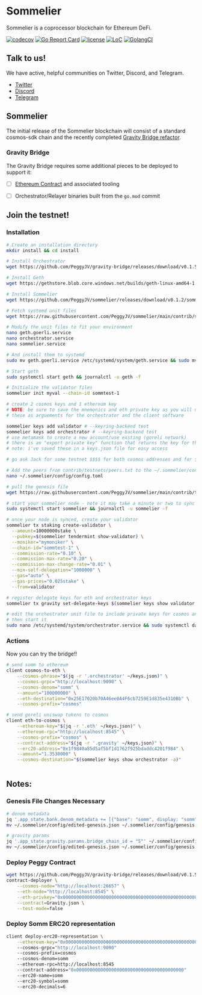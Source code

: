 # Sommelier

Sommelier is a coprocessor blockchain for Ethereum DeFi.

[![codecov](https://codecov.io/gh/peggyjv/sommelier/branch/main/graph/badge.svg)](https://codecov.io/gh/peggyjv/sommelier)
[![Go Report Card](https://goreportcard.com/badge/github.com/peggyjv/sommelier)](https://goreportcard.com/report/github.com/peggyjv/sommelier)
[![license](https://img.shields.io/github/license/peggyjv/sommelier.svg)](https://github.com/peggyjv/sommelier/blob/main/LICENSE)
[![LoC](https://tokei.rs/b1/github/peggyjv/sommelier)](https://github.com/peggyjv/sommelier)
[![GolangCI](https://golangci.com/badges/github.com/peggyjv/sommelier.svg)](https://golangci.com/r/github.com/peggyjv/sommelier)

## Talk to us!

We have active, helpful communities on Twitter, Discord, and Telegram.

* [Twitter](https://twitter.com/sommfinance)
* [Discord](https://discord.gg/gZzaPmDzUq)
* [Telegram](https://t.me/peggyvaults)

## Sommelier

The initial release of the Sommelier blockchain will consist of a standard cosmos-sdk chain and the recently completed [Gravity Bridge refactor](https://github.com/peggyjv/gravity-bridge).

### Gravity Bridge

The Gravity Bridge requires some additional pieces to be deployed to support it:

- [ ] [Ethereum Contract](https://github.com/PeggyJV/gravity-bridge/tree/main/solidity) and associated tooling
- [ ] Orchestrator/Relayer binaries built from the `go.mod` commit 


## Join the testnet!

### Installation

```bash 
# Create an installation directory
mkdir install && cd install

# Install Orchestrator
wget https://github.com/PeggyJV/gravity-bridge/releases/download/v0.1.5/client https://github.com/PeggyJV/gravity-bridge/releases/download/v0.1.5/contract-deployer https://github.com/PeggyJV/gravity-bridge/releases/download/v0.1.5/orchestrator https://github.com/PeggyJV/gravity-bridge/releases/download/v0.1.5/relayer && chmod +x * && sudo mv * /usr/bin

# Install Geth
wget https://gethstore.blob.core.windows.net/builds/geth-linux-amd64-1.10.4-aa637fd3.tar.gz && tar -xvf geth-linux-amd64-1.10.4-aa637fd3.tar.gz && sudo mv geth-linux-amd64-1.10.4-aa637fd3/geth /usr/bin/geth && rm -rf geth-linux-amd64-1.10.4-aa637fd3*

# Install Sommelier
wget https://github.com/PeggyJV/sommelier/releases/download/v0.1.2/sommelier_0.1.2_linux_amd64.tar.gz && tar -xf sommelier_0.1.2_linux_amd64.tar.gz && sudo mv sommelier /usr/bin && rm -rf sommelier_0.1.2_linux_amd64* LICENSE README.md

# Fetch systemd unit files
wget https://raw.githubusercontent.com/PeggyJV/sommelier/main/contrib/systemd/geth.goerli.service https://raw.githubusercontent.com/PeggyJV/sommelier/main/contrib/systemd/orchestrator.service https://raw.githubusercontent.com/PeggyJV/sommelier/main/contrib/systemd/sommelier.service

# Modify the unit files to fit your environment
nano geth.goerli.service
nano orchestrator.service
nano sommelier.service

# And install them to systemd
sudo mv geth.goerli.service /etc/systemd/system/geth.service && sudo mv orchestrator.service /etc/systemd/system/ && sudo mv sommelier.service /etc/systemd/system/ && sudo systemctl daemon-reload

# Start geth
sudo systemctl start geth && journalctl -u geth -f

# Initialize the validator files
sommelier init myval --chain-id sommtest-1

# create 2 cosmos keys and 1 ethereum key
# NOTE: be sure to save the mnemonics and eth private key as you will need 
# these as arguements for the orchestrator and the client software

sommelier keys add validator # --keyring-backend test
sommelier keys add orchestrator # --keyring-backend test
# use metamask to create a new account/use exsting (goreli network)
# there is an "export private key" function that returns the key for this
# note: i've saved these in a keys.json file for easy access

# go ask Jack for some testnet $$$$ for both cosmos addresses and for some goreli eth

# Add the peers from contrib/testnets/peers.txt to the ~/.sommelier/config/config.toml file
nano ~/.sommelier/config/config.toml

# pull the genesis file 
wget https://raw.githubusercontent.com/PeggyJV/sommelier/main/contrib/testnets/sommtest-1/genesis.json - O 

# start your sommelier node - note it may take a minute or two to sync all of the blocks
sudo systemctl start sommelier && journalctl -u sommelier -f

# once your node is synced, create your validator 
sommelier tx staking create-validator \
  --amount=10000000stake \
  --pubkey=$(sommelier tendermint show-validator) \
  --moniker="mymoniker" \
  --chain-id="sommtest-1" \
  --commission-rate="0.10" \
  --commission-max-rate="0.20" \
  --commission-max-change-rate="0.01" \
  --min-self-delegation="1000000" \
  --gas="auto" \
  --gas-prices="0.025stake" \
  --from=validator

# register delegate keys for eth and orchestrator keys
sommelier tx gravity set-delegate-keys $(sommelier keys show validator --bech val -a) $(sommelier keys show orchestrator -a) 0x0000000000000000000000000000000000000000

# edit the orchestrator unit file to include private keys for cosmos and eth as well as the proper contract address
# then start it
sudo nano /etc/systemd/system/orchestrator.service && sudo systemctl daemon-reload && sudo systemctl start orchestrator && journalctl -u orchestrator -f
```

### Actions

Now you can try the bridge!!

```bash
# send somm to ethereum
client cosmos-to-eth \
    --cosmos-phrase="$(jq -r '.orchestrator' ~/keys.json)" \
    --cosmos-grpc="http://localhost:9090" \
    --cosmos-denom="somm" \
    --amount="100000000" \
    --eth-destination="0x25E17020b70A46ee0A4F6cb7259E1d835e4310Bb" \
    --cosmos-prefix="cosmos"

# send goreli uniswap tokens to cosmos
client eth-to-cosmos \
    --ethereum-key="$(jq -r '.eth' ~/keys.json)" \
    --ethereum-rpc="http://localhost:8545" \
    --cosmos-prefix="cosmos" \
    --contract-address="$(jq -r '.gravity' ~/keys.json)" \
    --erc20-address="0x1f9840a85d5af5bf1d1762f925bdaddc4201f984" \
    --amount="1.3530000" \
    --cosmos-destination="$(sommelier keys show orchestrator -a)"
    
```

## Notes:

### Genesis File Changes Necessary

```bash
# denom metadata
jq '.app_state.bank.denom_metadata += [{"base": "somm", display: "somm", "description": "A non-staking test token", "denom_units": [{"denom": "somm", "exponent": 6}]}, {"base": "stake", display: "stake", "description": "A staking test token", "denom_units": [{"denom": "stake", "exponent": 6}]}]' ~/.sommelier/config/genesis.json > ~/.sommelier/config/edited-genesis.json
mv ~/.sommelier/config/edited-genesis.json ~/.sommelier/config/genesis.json

# gravity params
jq '.app_state.gravity.params.bridge_chain_id = "5"' ~/.sommelier/config/genesis.json > ~/.sommelier/config/edited-genesis.json
mv ~/.sommelier/config/edited-genesis.json ~/.sommelier/config/genesis.json
```

### Deploy Peggy Contract

```bash
wget https://github.com/PeggyJV/gravity-bridge/releases/download/v0.1.5/Gravity.json
contract-deployer \
    --cosmos-node="http://localhost:26657" \
    --eth-node="http://localhost:8545" \
    --eth-privkey="0x0000000000000000000000000000000000000000000000000000000000000000" \
    --contract=Gravity.json \
    --test-mode=false
```

### Deploy Somm ERC20 representation

```bash
client deploy-erc20-representation \
    --ethereum-key="0x0000000000000000000000000000000000000000000000000000000000000000"  
    --cosmos-grpc="http://localhost:9090" 
    --cosmos-prefix=cosmos 
    --cosmos-denom=somm 
    --ethereum-rpc=http://localhost:8545 
    --contract-address="0x0000000000000000000000000000000000000000" 
    --erc20-name=somm 
    --erc20-symbol=somm 
    --erc20-decimals=6
```
